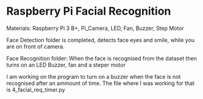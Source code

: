 # Raspberry Pi Facial Recognition

Materials: Raspberry Pi 3 B+, Pi_Camera, LED, Fan, Buzzer, Step Motor

Face Detection folder is completed, detects face eyes and smile, while you are on front of camera.

Face Recognition  folder: When the face is recognised from the dataset then 
turns on an LED Buzzer, fan and a steper motor

I am working on the program to turn on a buzzer when the face is not recognised after an ammount of time.
The file where I was working for that is 4_facial_req_timer.py

